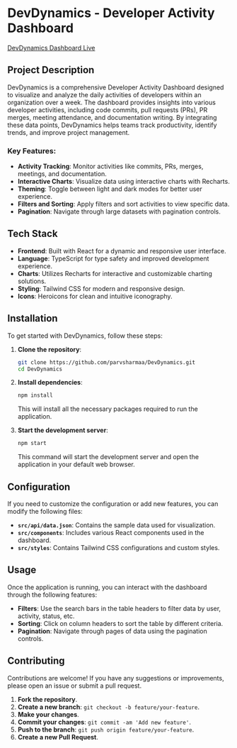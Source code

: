 # DevDynamics - Developer Activity Dashboard

[DevDynamics Dashboard Live](https://dev-dynamics-dashboard-mujx5grie-parvsharmaas-projects.vercel.app/)

## Project Description

DevDynamics is a comprehensive Developer Activity Dashboard designed to visualize and analyze the daily activities of developers within an organization over a week. The dashboard provides insights into various developer activities, including code commits, pull requests (PRs), PR merges, meeting attendance, and documentation writing. By integrating these data points, DevDynamics helps teams track productivity, identify trends, and improve project management.

### Key Features:

- **Activity Tracking**: Monitor activities like commits, PRs, merges, meetings, and documentation.
- **Interactive Charts**: Visualize data using interactive charts with Recharts.
- **Theming**: Toggle between light and dark modes for better user experience.
- **Filters and Sorting**: Apply filters and sort activities to view specific data.
- **Pagination**: Navigate through large datasets with pagination controls.

## Tech Stack

- **Frontend**: Built with React for a dynamic and responsive user interface.
- **Language**: TypeScript for type safety and improved development experience.
- **Charts**: Utilizes Recharts for interactive and customizable charting solutions.
- **Styling**: Tailwind CSS for modern and responsive design.
- **Icons**: Heroicons for clean and intuitive iconography.

## Installation

To get started with DevDynamics, follow these steps:

1. **Clone the repository**:

   ```bash
   git clone https://github.com/parvsharmaa/DevDynamics.git
   cd DevDynamics
   ```

2. **Install dependencies**:

   ```bash
   npm install
   ```

   This will install all the necessary packages required to run the application.

3. **Start the development server**:
   ```bash
   npm start
   ```
   This command will start the development server and open the application in your default web browser.

## Configuration

If you need to customize the configuration or add new features, you can modify the following files:

- **`src/api/data.json`**: Contains the sample data used for visualization.
- **`src/components`**: Includes various React components used in the dashboard.
- **`src/styles`**: Contains Tailwind CSS configurations and custom styles.

## Usage

Once the application is running, you can interact with the dashboard through the following features:

- **Filters**: Use the search bars in the table headers to filter data by user, activity, status, etc.
- **Sorting**: Click on column headers to sort the table by different criteria.
- **Pagination**: Navigate through pages of data using the pagination controls.

## Contributing

Contributions are welcome! If you have any suggestions or improvements, please open an issue or submit a pull request.

1. **Fork the repository**.
2. **Create a new branch**: `git checkout -b feature/your-feature`.
3. **Make your changes**.
4. **Commit your changes**: `git commit -am 'Add new feature'`.
5. **Push to the branch**: `git push origin feature/your-feature`.
6. **Create a new Pull Request**.
